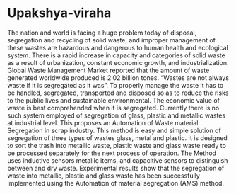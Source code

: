 # Upakshya-viraha
The nation and world is facing a huge problem today of disposal, segregation and recycling of solid waste, and improper management of these wastes are hazardous and dangerous to human health and ecological system. There is a rapid increase in capacity and categories of solid waste as a result of urbanization, constant economic growth, and industrialization. Global Waste Management Market reported that the amount of waste generated worldwide produced is 2.02 billion tones. “Wastes are not always waste if it is segregated as it was”. To properly manage the waste it has to be handled, segregated, transported and disposed so as to reduce the risks to the public lives and sustainable environmental. The economic value of waste is best comprehended when it is segregated. Currently there is no such system employed of segregation of glass, plastic and metallic wastes at industrial level.
This proposes an Automation of Waste material Segregation in scrap industry. This method is easy and simple solution of segregation of three types of wastes glass, metal and plastic. It is designed to sort the trash into metallic waste, plastic waste and glass waste ready to be processed separately for the next process of operation. The Method uses inductive sensors metallic items, and capacitive sensors to distinguish between and dry waste. Experimental results show that the segregation of waste into metallic, plastic and glass waste has been successfully implemented using the Automation of material segregation (AMS) method.
